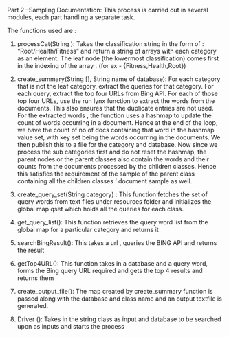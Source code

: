 
Part 2 –Sampling Documentation:
This process is carried out in several modules, each part handling a separate task.

The functions used are : 

1.	processCat(String ):
Takes the classification string in the form of : “Root/Health/Fitness” and return a string of arrays with each category as an element. The leaf node (the lowermost classification) comes first in the indexing of the array . (for ex - {Fitness,Health,Root})

2.	create_summary(String [], String name of database):
For each category that is not the leaf category, extract the queries for that category.  For each query, extract the top four URLs from Bing API. For each of those top four URLs, use the run lynx function to extract the words from the documents. This also ensures that the duplicate entries are not used. For the extracted words , the function uses a hashmap to update the count of words occurring in a document. Hence at the end of the loop, we have the count of no of docs containing that word in the hashmap value set, with key set being the words occurring in the documents. We then publish this to a file for the category and database.
Now since we process the sub categories first and do not reset the hashmap, the parent nodes or the parent classes also contain the words and their counts from the documents processed by the children classes. Hence this satisfies the requirement of the sample of the parent class containing all the children classes ‘ document sample as well.

3.	create_query_set(String category) :
This function fetches the set of query words from text files under resources folder and initializes the global map qset which holds all the queries for each class.

4.	get_query_list():
This function retrieves the query word list from the global map for a particular category and returns it

5.	searchBingResult():
This takes a url , queries the BING API and returns the result

6.	getTop4URL():
This function takes in a database and a query word, forms the Bing query URL required and gets the top 4 results and returns them

7.	create_output_file():
The map created by create_summary function is passed along with the database and class name and an output textfile is generated.

8.	Driver ():
Takes in the string class as input and database to be searched upon as inputs and starts the process


